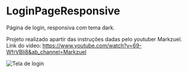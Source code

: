 # LoginPageResponsive
Página de login, responsiva com tema dark.

Projeto realizado apartir das instruções dadas pelo youtuber Markzuel.<br>
Link do vídeo: https://www.youtube.com/watch?v=69-WfrVBli8&ab_channel=Markzuel

![Tela de login](https://user-images.githubusercontent.com/86312347/191994381-5dc86af0-ebf7-4fc1-9e90-277a5366f8c8.png)

